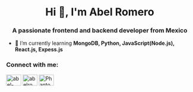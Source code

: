 <h1 align="center">Hi 👋, I'm Abel Romero</h1>
<h3 align="center">A passionate frontend and backend developer from Mexico</h3>

- 🌱 I’m currently learning **MongoDB, Python, JavaScript(Node.js), React.js, Expess.js**

<h3 align="left">Connect with me:</h3>
<p align="left">
<a href="https://linkedin.com/in/abel-romero-ruiz-999440132" target="blank"><img align="center" src="https://raw.githubusercontent.com/rahuldkjain/github-profile-readme-generator/master/src/images/icons/Social/linked-in-alt.svg" alt="abel-romero-ruiz-999440132" height="30" width="40" /></a>
<a href="https://instagram.com/abelromeror" target="blank"><img align="center" src="https://raw.githubusercontent.com/rahuldkjain/github-profile-readme-generator/master/src/images/icons/Social/instagram.svg" alt="abelromeror" height="30" width="40" /></a>
<a href="https://discord.gg/PhantomSystem#2579" target="blank"><img align="center" src="https://raw.githubusercontent.com/rahuldkjain/github-profile-readme-generator/master/src/images/icons/Social/discord.svg" alt="PhantomSystem#2579" height="30" width="40" /></a>
</p>
